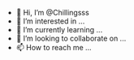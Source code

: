 - 👋 Hi, I’m @Chillingsss
- 👀 I’m interested in ...
- 🌱 I’m currently learning ...
- 💞️ I’m looking to collaborate on ...
- 📫 How to reach me ...

<!---
Chillingsss/Chillingsss is a ✨ special ✨ repository because its `README.md` (this file) appears on your GitHub profile.
You can click the Preview link to take a look at your changes.
--->

